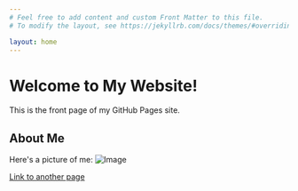 ```yaml
---
# Feel free to add content and custom Front Matter to this file.
# To modify the layout, see https://jekyllrb.com/docs/themes/#overriding-theme-defaults

layout: home
---
```

# Welcome to My Website!

This is the front page of my GitHub Pages site.

## About Me

Here's a picture of me:
![Image](assets/cat.jpg)

[Link to another page](another-page.html)
